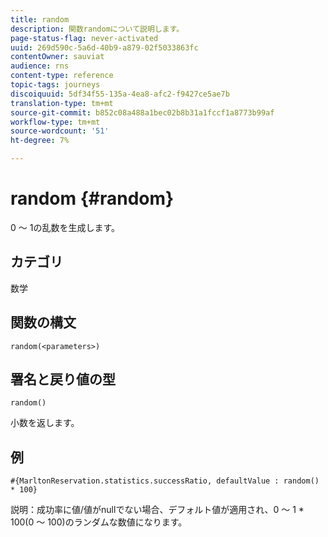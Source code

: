 ```yaml
---
title: random
description: 関数randomについて説明します。
page-status-flag: never-activated
uuid: 269d590c-5a6d-40b9-a879-02f5033863fc
contentOwner: sauviat
audience: rns
content-type: reference
topic-tags: journeys
discoiquuid: 5df34f55-135a-4ea8-afc2-f9427ce5ae7b
translation-type: tm+mt
source-git-commit: b852c08a488a1bec02b8b31a1fccf1a8773b99af
workflow-type: tm+mt
source-wordcount: '51'
ht-degree: 7%

---
```



# random {#random}

0 ～ 1の乱数を生成します。

## カテゴリ

数学

## 関数の構文

`random(<parameters>)`

## 署名と戻り値の型

`random()`

小数を返します。

## 例

`#{MarltonReservation.statistics.successRatio, defaultValue : random() * 100}`

説明：成功率に値/値がnullでない場合、デフォルト値が適用され、0 ～ 1 * 100(0 ～ 100)のランダムな数値になります。

